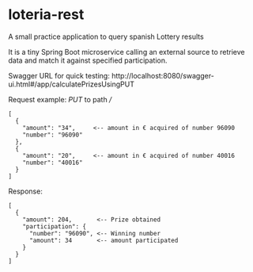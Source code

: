 # loteria-rest
A small practice application to query spanish Lottery results

It is a tiny Spring Boot microservice calling an external source to retrieve data and match it against specified participation.

Swagger URL for quick testing: http://localhost:8080/swagger-ui.html#/app/calculatePrizesUsingPUT

Request example:
*PUT* to path */*
```
[
  {
    "amount": "34",     <-- amount in € acquired of number 96090
    "number": "96090"
  },
  {
    "amount": "20",     <-- amount in € acquired of number 40016 
    "number": "40016"
  }
]
```
Response:
```
[
  {
    "amount": 204,       <-- Prize obtained
    "participation": {
      "number": "96090", <-- Winning number
      "amount": 34       <-- amount participated
    }
  }
]
```